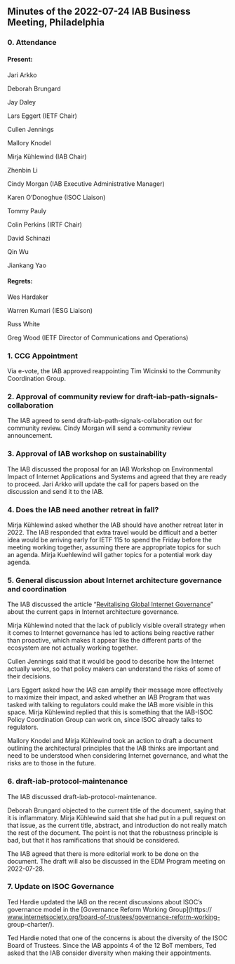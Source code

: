 
Minutes of the 2022-07-24 IAB Business Meeting, Philadelphia
------------------------------------------------------------


### 0. Attendance


#### Present:


Jari Arkko  

Deborah Brungard  

Jay Daley  

Lars Eggert (IETF Chair)  

Cullen Jennings  

Mallory Knodel  

Mirja Kühlewind (IAB Chair)  

Zhenbin Li  

Cindy Morgan (IAB Executive Administrative Manager)  

Karen O’Donoghue (ISOC Liaison)  

Tommy Pauly  

Colin Perkins (IRTF Chair)  

David Schinazi  

Qin Wu  

Jiankang Yao


#### Regrets:


Wes Hardaker  

Warren Kumari (IESG Liaison)  

Russ White  

Greg Wood (IETF Director of Communications and Operations)


### 1. CCG Appointment


Via e-vote, the IAB approved reappointing Tim Wicinski to the Community Coordination Group.


### 2. Approval of community review for draft-iab-path-signals-collaboration


The IAB agreed to send draft-iab-path-signals-collaboration out for community review. Cindy Morgan will send a community review announcement.


### 3. Approval of IAB workshop on sustainability


The IAB discussed the proposal for an IAB Workshop on Environmental Impact of Internet Applications and Systems and agreed that they are ready to proceed. Jari Arkko will update the call for papers based on the discussion and send it to the IAB.


### 4. Does the IAB need another retreat in fall?


Mirja Kühlewind asked whether the IAB should have another retreat later in 2022. The IAB responded that extra travel would be difficult and a better idea would be arriving early for IETF 115 to spend the Friday before the meeting working together, assuming there are appropriate topics for such an agenda. Mirja Kuehlewind will gather topics for a potential work day agenda.


### 5. General discussion about Internet architecture governance and coordination


The IAB discussed the article “[Revitalising Global Internet Governance](https://institute.global/policy/revitalising-global-internet-governance)” about the current gaps in Internet architecture governance.


Mirja Kühlewind noted that the lack of publicly visible overall strategy when it comes to Internet governance has led to actions being reactive rather than proactive, which makes it appear like the different parts of the ecosystem are not actually working together.


Cullen Jennings said that it would be good to describe how the Internet actually works, so that policy makers can understand the risks of some of their decisions.


Lars Eggert asked how the IAB can amplify their message more effectively to maximize their impact, and asked whether an IAB Program that was tasked with talking to regulators could make the IAB more visible in this space. Mirja Kühlewind replied that this is something that the IAB-ISOC Policy Coordination Group can work on, since ISOC already talks to regulators.


Mallory Knodel and Mirja Kühlewind took an action to draft a document outlining the architectural principles that the IAB thinks are important and need to be understood when considering Internet governance, and what the risks are to those in the future.


### 6. draft-iab-protocol-maintenance


The IAB discussed draft-iab-protocol-maintenance.


Deborah Brungard objected to the current title of the document, saying that it is inflammatory. Mirja Kühlewind said that she had put in a pull request on that issue, as the current title, abstract, and introduction do not really match the rest of the document. The point is not that the robustness principle is bad, but that it has ramifications that should be considered.


The IAB agreed that there is more editorial work to be done on the document. The draft will also be discussed in the EDM Program meeting on 2022-07-28.


### 7. Update on ISOC Governance


Ted Hardie updated the IAB on the recent discussions about ISOC’s governance model in the [Governance Reform Working Group](https:// www.internetsociety.org/board-of-trustees/governance-reform-working- group-charter/).


Ted Hardie noted that one of the concerns is about the diversity of the ISOC Board of Trustees. Since the IAB appoints 4 of the 12 BoT members, Ted asked that the IAB consider diversity when making their appointments.


